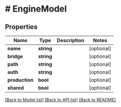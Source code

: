 # # EngineModel

## Properties

Name | Type | Description | Notes
------------ | ------------- | ------------- | -------------
**name** | **string** |  | [optional]
**bridge** | **string** |  | [optional]
**path** | **string** |  | [optional]
**auth** | **string** |  | [optional]
**production** | **bool** |  | [optional]
**shared** | **bool** |  | [optional]

[[Back to Model list]](../../README.md#models) [[Back to API list]](../../README.md#endpoints) [[Back to README]](../../README.md)
